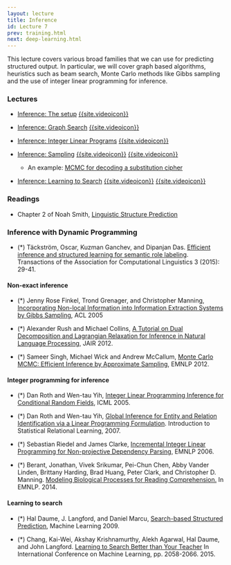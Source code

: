```yaml
---
layout: lecture
title: Inference
id: Lecture 7
prev: training.html
next: deep-learning.html
---
```



This lecture covers various broad families that we can use for predicting
structured output. In particular, we will cover graph based algorithms,
heuristics such as beam search, Monte Carlo methods like Gibbs sampling and the
use of integer linear programming for inference.


### Lectures

- [Inference: The setup]({{site.lectures}}/slides/inference/inference.pdf)
  [{{site.videoicon}}](https://youtu.be/OChOg7vKSxQ)

- [Inference: Graph Search]({{site.lectures}}/slides/inference/search.pdf)
  [{{site.videoicon}}](https://youtu.be/zXQ2vxtuxSs)

- [Inference: Integer Linear Programs]({{site.lectures}}/slides/inference/ilp.pdf)
  [{{site.videoicon}}](https://www.youtube.com/watch?v=T8dUavnflcM&index=20&list=PLQyIezs6RFZKDSqQIBn-LKuFF2LTKMz3l)

- [Inference: Sampling]({{site.lectures}}/slides/inference/sampling.pdf)
  [{{site.videoicon}}](https://www.youtube.com/watch?v=tOMLU0A8hFo&index=21&list=PLQyIezs6RFZKDSqQIBn-LKuFF2LTKMz3l)
  [{{site.videoicon}}](https://www.youtube.com/watch?v=L2D2nId_0Tg&index=22&list=PLQyIezs6RFZKDSqQIBn-LKuFF2LTKMz3l)

    - An example: [MCMC for decoding a substitution cipher](https://github.com/svivek/mcmc-decoding-example)

- [Inference: Learning to Search]({{site.lectures}}/slides/learning-to-search/learning-to-search.pdf)
  [{{site.videoicon}}](https://www.youtube.com/watch?v=eaAbUxGyFxc&index=23&list=PLQyIezs6RFZKDSqQIBn-LKuFF2LTKMz3l)
  [{{site.videoicon}}](https://www.youtube.com/watch?v=Zg7e6PJPtIM&index=24&list=PLQyIezs6RFZKDSqQIBn-LKuFF2LTKMz3l)

### Readings

-   Chapter 2 of Noah Smith, [Linguistic Structure
    Prediction](http://www.morganclaypool.com/doi/pdf/10.2200/S00361ED1V01Y201105HLT013)

### Inference with Dynamic Programming

- (\*) Täckström, Oscar, Kuzman Ganchev, and Dipanjan Das. [Efficient inference and structured learning for semantic role labeling](https://transacl.org/ojs/index.php/tacl/article/viewFile/465/105). Transactions of the Association for Computational Linguistics 3 (2015): 29-41.

#### Non-exact inference

-   (\*) Jenny Rose Finkel, Trond Grenager, and Christopher Manning,
    [Incorporating Non-local Information into Information Extraction
    Systems by Gibbs
    Sampling](http://nlp.stanford.edu/~manning/papers/gibbscrf3.pdf),
    ACL 2005

-   (\*) Alexander Rush and Michael Collins,
    [A Tutorial on Dual Decomposition and Lagrangian Relaxation for Inference in Natural Language Processing](https://www.jair.org/media/3680/live-3680-6584-jair.pdf),
    JAIR 2012.

-   (\*) Sameer Singh, Michael Wick and Andrew McCallum, [Monte Carlo
    MCMC: Efficient Inference by Approximate
    Sampling](https://ciir-publications.cs.umass.edu/getpdf.php?id=1053),
    EMNLP 2012.


#### Integer programming for inference

-   (\*) Dan Roth and Wen-tau Yih, [Integer Linear Programming Inference
    for Conditional Random
    Fields](http://l2r.cs.uiuc.edu/~danr/Papers/RothYi05.pdf),
    ICML 2005.

-   (\*) Dan Roth and Wen-tau Yih, [Global Inference for Entity and
    Relation Identification via a Linear Programming
    Formulation](http://cogcomp.cs.illinois.edu/papers/RothYi07.pdf).
    Introduction to Statistical Relational Learning, 2007.

-   (\*) Sebastian Riedel and James Clarke, [Incremental Integer Linear
    Programming for Non-projective Dependency
    Parsing](https://homes.cs.washington.edu/~nasmith/papers/martins+smith+xing.acl09.pdf), EMNLP 2006.

- (\*) Berant, Jonathan, Vivek Srikumar, Pei-Chun Chen, Abby Vander
  Linden, Brittany Harding, Brad Huang, Peter Clark, and Christopher
  D. Manning. [Modeling Biological Processes for Reading Comprehension.](http://svivek.com/research/publications/berant-srikumar-manning-emnlp14.pdf)
  In EMNLP. 2014.

#### Learning to search

- (\*) Hal Daume, J. Langford, and Daniel Marcu,
  [Search-based Structured Prediction](http://www.umiacs.umd.edu/~hal/docs/daume09searn.pdf),
  Machine Learning 2009.

- (\*) Chang, Kai-Wei, Akshay Krishnamurthy, Alekh Agarwal, Hal Daume,
  and John
  Langford. [Learning to Search Better than Your Teacher](http://proceedings.mlr.press/v37/changb15.pdf)
  In International Conference on Machine Learning,
  pp. 2058-2066. 2015.

